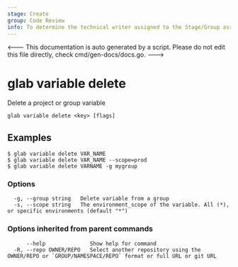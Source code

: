 ```yaml
---
stage: Create
group: Code Review
info: To determine the technical writer assigned to the Stage/Group associated with this page, see https://about.gitlab.com/handbook/product/ux/technical-writing/#assignments
---
```


<---
This documentation is auto generated by a script.
Please do not edit this file directly, check cmd/gen-docs/docs.go.
--->

# glab variable delete

Delete a project or group variable

```plaintext
glab variable delete <key> [flags]
```

## Examples

```plaintext
$ glab variable delete VAR_NAME
$ glab variable delete VAR_NAME --scope=prod
$ glab variable delete VARNAME -g mygroup

```

### Options

```plaintext
  -g, --group string   Delete variable from a group
  -s, --scope string   The environment_scope of the variable. All (*), or specific environments (default "*")
```

### Options inherited from parent commands

```plaintext
      --help              Show help for command
  -R, --repo OWNER/REPO   Select another repository using the OWNER/REPO or `GROUP/NAMESPACE/REPO` format or full URL or git URL
```

